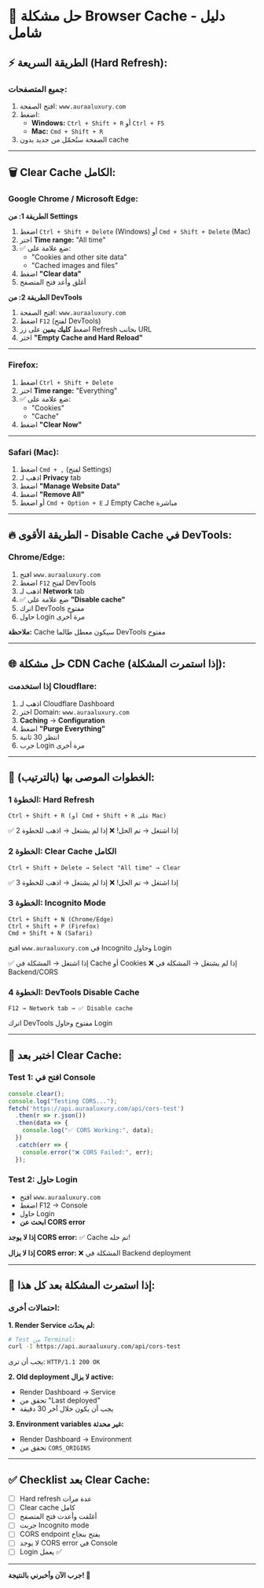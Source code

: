 # 🧹 حل مشكلة Browser Cache - دليل شامل

## ⚡ الطريقة السريعة (Hard Refresh):

### **جميع المتصفحات:**
1. افتح الصفحة: `www.auraaluxury.com`
2. اضغط:
   - **Windows:** `Ctrl + Shift + R` أو `Ctrl + F5`
   - **Mac:** `Cmd + Shift + R`
3. الصفحة ستُحمّل من جديد بدون cache

---

## 🗑️ Clear Cache الكامل:

### **Google Chrome / Microsoft Edge:**

**الطريقة 1: من Settings**
1. اضغط `Ctrl + Shift + Delete` (Windows) أو `Cmd + Shift + Delete` (Mac)
2. اختر **Time range:** "All time"
3. ✅ ضع علامة على:
   - "Cookies and other site data"
   - "Cached images and files"
4. اضغط **"Clear data"**
5. أغلق وأعد فتح المتصفح

**الطريقة 2: من DevTools**
1. افتح الصفحة: `www.auraaluxury.com`
2. اضغط `F12` (لفتح DevTools)
3. اضغط **كليك يمين** على زر Refresh بجانب URL
4. اختر **"Empty Cache and Hard Reload"**

---

### **Firefox:**

1. اضغط `Ctrl + Shift + Delete`
2. اختر **Time range:** "Everything"
3. ✅ ضع علامة على:
   - "Cookies"
   - "Cache"
4. اضغط **"Clear Now"**

---

### **Safari (Mac):**

1. اضغط `Cmd + ,` (لفتح Settings)
2. اذهب لـ **Privacy** tab
3. اضغط **"Manage Website Data"**
4. اضغط **"Remove All"**
5. أو اضغط `Cmd + Option + E` لـ Empty Cache مباشرة

---

## 🔥 الطريقة الأقوى - Disable Cache في DevTools:

### **Chrome/Edge:**
1. افتح `www.auraaluxury.com`
2. اضغط `F12` لفتح DevTools
3. اذهب لـ **Network** tab
4. ✅ ضع علامة على **"Disable cache"**
5. اترك DevTools مفتوح
6. حاول Login مرة أخرى

**ملاحظة:** Cache سيكون معطل طالما DevTools مفتوح

---

## 🌐 حل مشكلة CDN Cache (إذا استمرت المشكلة):

### **إذا استخدمت Cloudflare:**
1. اذهب لـ Cloudflare Dashboard
2. اختر Domain: `www.auraaluxury.com`
3. **Caching** → **Configuration**
4. اضغط **"Purge Everything"**
5. انتظر 30 ثانية
6. جرب Login مرة أخرى

---

## 🎯 الخطوات الموصى بها (بالترتيب):

### **الخطوة 1: Hard Refresh**
```
Ctrl + Shift + R (أو Cmd + Shift + R على Mac)
```
✅ إذا اشتغل → تم الحل!
❌ إذا لم يشتغل → اذهب للخطوة 2

### **الخطوة 2: Clear Cache الكامل**
```
Ctrl + Shift + Delete → Select "All time" → Clear
```
✅ إذا اشتغل → تم الحل!
❌ إذا لم يشتغل → اذهب للخطوة 3

### **الخطوة 3: Incognito Mode**
```
Ctrl + Shift + N (Chrome/Edge)
Ctrl + Shift + P (Firefox)
Cmd + Shift + N (Safari)
```
افتح `www.auraaluxury.com` في Incognito وحاول Login

✅ إذا اشتغل → المشكلة في Cache أو Cookies
❌ إذا لم يشتغل → المشكلة في Backend/CORS

### **الخطوة 4: DevTools Disable Cache**
```
F12 → Network tab → ✅ Disable cache
```
اترك DevTools مفتوح وحاول Login

---

## 🧪 اختبر بعد Clear Cache:

### **Test 1: افتح في Console**
```javascript
console.clear();
console.log("Testing CORS...");
fetch('https://api.auraaluxury.com/api/cors-test')
  .then(r => r.json())
  .then(data => {
    console.log("✅ CORS Working:", data);
  })
  .catch(err => {
    console.error("❌ CORS Failed:", err);
  });
```

### **Test 2: حاول Login**
- افتح `www.auraaluxury.com`
- اضغط F12 → Console
- حاول Login
- **ابحث عن CORS error**

**إذا لا يوجد CORS error:**
✅ Cache تم حله!

**إذا لا يزال CORS error:**
❌ المشكلة في Backend deployment

---

## 🚨 إذا استمرت المشكلة بعد كل هذا:

### **احتمالات أخرى:**

**1. Render Service لم يحدّث:**
```bash
# Test من Terminal:
curl -I https://api.auraaluxury.com/api/cors-test
```
يجب أن ترى: `HTTP/1.1 200 OK`

**2. Old deployment لا يزال active:**
- Render Dashboard → Service
- تحقق من "Last deployed"
- يجب أن يكون خلال آخر 30 دقيقة

**3. Environment variables غير محدثة:**
- Render Dashboard → Environment
- تحقق من `CORS_ORIGINS`

---

## ✅ Checklist بعد Clear Cache:

- [ ] Hard refresh عدة مرات
- [ ] Clear cache كامل
- [ ] أغلقت وأعدت فتح المتصفح
- [ ] جربت Incognito mode
- [ ] CORS endpoint يفتح بنجاح
- [ ] لا يوجد CORS error في Console
- [ ] Login يعمل ✅

---

**جرب الآن وأخبرني بالنتيجة! 🎯**

